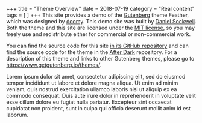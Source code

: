+++
title = "Theme Overview"
date = 2018-07-19
category = "Real content"
tags = [
]
+++
This site provides a demo of the [Gutenberg](https://www.getgutenberg.io)
theme Feather, which was designed by [doomy](https://vaporsoft.net).  This
demo site was built by [Daniel Sockwell](https://www.codesections.com).  Both
the theme and this site are licensed under the
[MIT license](https://opensource.org/licenses/MIT), so you may freely use and
redistribute either for commercial or non-commercial work.

You can find the source code for this site [in its GitHub
repository](https://github.com/codesections/gutenberg-theme-demo/tree/feather)
and can find the source code for the theme in the
[After Dark](https://www.github.com/piedoom/feather) repository.  For a
description of this theme and links to other Gutenberg themes, please
go to <https://www.getgutenberg.io/themes/>.

<!-- more -->

Lorem ipsum dolor sit amet, consectetur adipiscing elit, sed do eiusmod tempor
incididunt ut labore et dolore magna aliqua. Ut enim ad minim veniam, quis
nostrud exercitation ullamco laboris nisi ut aliquip ex ea commodo consequat.
Duis aute irure dolor in reprehenderit in voluptate velit esse cillum dolore
eu fugiat nulla pariatur. Excepteur sint occaecat cupidatat non proident, sunt
in culpa qui officia deserunt mollit anim id est laborum.

